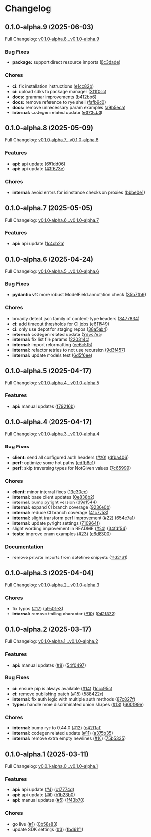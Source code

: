 # Changelog

## 0.1.0-alpha.9 (2025-06-03)

Full Changelog: [v0.1.0-alpha.8...v0.1.0-alpha.9](https://github.com/sullyai/sullyai-python/compare/v0.1.0-alpha.8...v0.1.0-alpha.9)

### Bug Fixes

* **package:** support direct resource imports ([6c3dade](https://github.com/sullyai/sullyai-python/commit/6c3dadec90580ad7d9a3756a85ed6b3f87f66acd))


### Chores

* **ci:** fix installation instructions ([e1cc82b](https://github.com/sullyai/sullyai-python/commit/e1cc82b1d638c5a401dd8667b062fd6a7d1d12f9))
* **ci:** upload sdks to package manager ([3f1f0cc](https://github.com/sullyai/sullyai-python/commit/3f1f0ccccfbe3fea63451de7ed1181d5284014b3))
* **docs:** grammar improvements ([b412bb6](https://github.com/sullyai/sullyai-python/commit/b412bb642de28f72bfc14a390d5cb382fe2591fe))
* **docs:** remove reference to rye shell ([fafb9d0](https://github.com/sullyai/sullyai-python/commit/fafb9d0e7d91b6634fc5f21153c74abf9157b9a8))
* **docs:** remove unnecessary param examples ([a9b5eca](https://github.com/sullyai/sullyai-python/commit/a9b5eca7cfd0af9e0b14d152b8c012c8deff00fc))
* **internal:** codegen related update ([e673cb3](https://github.com/sullyai/sullyai-python/commit/e673cb3657cbe818073d9800067d0e3db7fd46d0))

## 0.1.0-alpha.8 (2025-05-09)

Full Changelog: [v0.1.0-alpha.7...v0.1.0-alpha.8](https://github.com/sullyai/sullyai-python/compare/v0.1.0-alpha.7...v0.1.0-alpha.8)

### Features

* **api:** api update ([691dd06](https://github.com/sullyai/sullyai-python/commit/691dd06a42664388cbd7560595e07f5c2b8dc965))
* **api:** api update ([43f673e](https://github.com/sullyai/sullyai-python/commit/43f673e822cfb26d7b30dc37312ce7c5cb20c8ee))


### Chores

* **internal:** avoid errors for isinstance checks on proxies ([bbbe0e1](https://github.com/sullyai/sullyai-python/commit/bbbe0e1cd5ac93d1953a1051f89254f6f53dc299))

## 0.1.0-alpha.7 (2025-05-05)

Full Changelog: [v0.1.0-alpha.6...v0.1.0-alpha.7](https://github.com/sullyai/sullyai-python/compare/v0.1.0-alpha.6...v0.1.0-alpha.7)

### Features

* **api:** api update ([1c4cb2a](https://github.com/sullyai/sullyai-python/commit/1c4cb2a355cbbb18905e963974374de72e72c38e))

## 0.1.0-alpha.6 (2025-04-24)

Full Changelog: [v0.1.0-alpha.5...v0.1.0-alpha.6](https://github.com/sullyai/sullyai-python/compare/v0.1.0-alpha.5...v0.1.0-alpha.6)

### Bug Fixes

* **pydantic v1:** more robust ModelField.annotation check ([35b7fb9](https://github.com/sullyai/sullyai-python/commit/35b7fb9d7ccf668fd043ef1a9b26e67eaa314ef7))


### Chores

* broadly detect json family of content-type headers ([3477834](https://github.com/sullyai/sullyai-python/commit/34778348143b37d0937dad81c5d5043687cc98df))
* **ci:** add timeout thresholds for CI jobs ([e611549](https://github.com/sullyai/sullyai-python/commit/e6115494293145b19d6c08a26dbdbcd3a60f9c8e))
* **ci:** only use depot for staging repos ([38a5ab4](https://github.com/sullyai/sullyai-python/commit/38a5ab43196d5c4482f5990059e7a48d02f66040))
* **internal:** codegen related update ([3d5c7ea](https://github.com/sullyai/sullyai-python/commit/3d5c7ea34300a1b0fdc5caf1ae1e4acae6e6db7e))
* **internal:** fix list file params ([220314c](https://github.com/sullyai/sullyai-python/commit/220314c7708ccced412a9f3f6b44eca63bfc77b6))
* **internal:** import reformatting ([ee6c5f5](https://github.com/sullyai/sullyai-python/commit/ee6c5f540cfa2d1311c6ae5c422e4e900a420d6d))
* **internal:** refactor retries to not use recursion ([9d3f457](https://github.com/sullyai/sullyai-python/commit/9d3f457ca729d30315f44ea1ed5e1028c8cb5252))
* **internal:** update models test ([6d5f6ee](https://github.com/sullyai/sullyai-python/commit/6d5f6ee09f35343d00b9e45ef6c882fa4bb8395b))

## 0.1.0-alpha.5 (2025-04-17)

Full Changelog: [v0.1.0-alpha.4...v0.1.0-alpha.5](https://github.com/sullyai/sullyai-python/compare/v0.1.0-alpha.4...v0.1.0-alpha.5)

### Features

* **api:** manual updates ([f79216b](https://github.com/sullyai/sullyai-python/commit/f79216bdd6008821b3999786b7981e628b60e443))

## 0.1.0-alpha.4 (2025-04-17)

Full Changelog: [v0.1.0-alpha.3...v0.1.0-alpha.4](https://github.com/sullyai/sullyai-python/compare/v0.1.0-alpha.3...v0.1.0-alpha.4)

### Bug Fixes

* **client:** send all configured auth headers ([#20](https://github.com/sullyai/sullyai-python/issues/20)) ([dfba406](https://github.com/sullyai/sullyai-python/commit/dfba406bf81aab6de85671f7a43917bcf3f51a3a))
* **perf:** optimize some hot paths ([edfb8c1](https://github.com/sullyai/sullyai-python/commit/edfb8c1a69b0539b4a3a5fe10bea8f9528e579d6))
* **perf:** skip traversing types for NotGiven values ([7c65999](https://github.com/sullyai/sullyai-python/commit/7c65999995d97828971b73c1ec16f40df575af23))


### Chores

* **client:** minor internal fixes ([13c30ec](https://github.com/sullyai/sullyai-python/commit/13c30ec08268481f4185ef550e3f900f26ebe980))
* **internal:** base client updates ([0e838b2](https://github.com/sullyai/sullyai-python/commit/0e838b2193187b81ccf3e937dbe63a8f6595341f))
* **internal:** bump pyright version ([d9a1544](https://github.com/sullyai/sullyai-python/commit/d9a1544a1614f8c720322989e432119e2743ce42))
* **internal:** expand CI branch coverage ([9230e0b](https://github.com/sullyai/sullyai-python/commit/9230e0b69b429ffdaa501dc0631e5ca05c7e4150))
* **internal:** reduce CI branch coverage ([41c7753](https://github.com/sullyai/sullyai-python/commit/41c7753a24ae6cc6f427ab5a45bdf413d4535e05))
* **internal:** slight transform perf improvement ([#22](https://github.com/sullyai/sullyai-python/issues/22)) ([654e7a1](https://github.com/sullyai/sullyai-python/commit/654e7a1f26429787401ee17e42605ecdc96ea152))
* **internal:** update pyright settings ([710964f](https://github.com/sullyai/sullyai-python/commit/710964f01c5dc1acdbe3716737ad5c518a89cdf9))
* slight wording improvement in README ([#24](https://github.com/sullyai/sullyai-python/issues/24)) ([34fdf54](https://github.com/sullyai/sullyai-python/commit/34fdf545225208c6bcbd686f031b1e33cf6bd811))
* **tests:** improve enum examples ([#23](https://github.com/sullyai/sullyai-python/issues/23)) ([e6d8300](https://github.com/sullyai/sullyai-python/commit/e6d8300119ae8f9112f12c1ca59dc30a58fc9a48))


### Documentation

* remove private imports from datetime snippets ([11d21d1](https://github.com/sullyai/sullyai-python/commit/11d21d11679ca613ee3eacbb6ab63beb701992f2))

## 0.1.0-alpha.3 (2025-04-04)

Full Changelog: [v0.1.0-alpha.2...v0.1.0-alpha.3](https://github.com/sullyai/sullyai-python/compare/v0.1.0-alpha.2...v0.1.0-alpha.3)

### Chores

* fix typos ([#17](https://github.com/sullyai/sullyai-python/issues/17)) ([a9501e3](https://github.com/sullyai/sullyai-python/commit/a9501e3d767d6c51a26e769c9e57f017d97712e9))
* **internal:** remove trailing character ([#19](https://github.com/sullyai/sullyai-python/issues/19)) ([9d2f872](https://github.com/sullyai/sullyai-python/commit/9d2f872f8651d30a26df4344b6864dab592c1558))

## 0.1.0-alpha.2 (2025-03-17)

Full Changelog: [v0.1.0-alpha.1...v0.1.0-alpha.2](https://github.com/sullyai/sullyai-python/compare/v0.1.0-alpha.1...v0.1.0-alpha.2)

### Features

* **api:** manual updates ([#8](https://github.com/sullyai/sullyai-python/issues/8)) ([54f0497](https://github.com/sullyai/sullyai-python/commit/54f04979e0e876fe190fadfe68bb8cecd6237a72))


### Bug Fixes

* **ci:** ensure pip is always available ([#14](https://github.com/sullyai/sullyai-python/issues/14)) ([1ccc95c](https://github.com/sullyai/sullyai-python/commit/1ccc95cf1670b34f962f0b6958f767161d3fdcac))
* **ci:** remove publishing patch ([#15](https://github.com/sullyai/sullyai-python/issues/15)) ([588422e](https://github.com/sullyai/sullyai-python/commit/588422e4b4b9fc1aab561ea746aa7f33e72dbb1f))
* **internal:** fix auth logic with multiple auth methods ([87c827f](https://github.com/sullyai/sullyai-python/commit/87c827f116450eeb00d8403e63ebabcd9480aa84))
* **types:** handle more discriminated union shapes ([#13](https://github.com/sullyai/sullyai-python/issues/13)) ([600f99e](https://github.com/sullyai/sullyai-python/commit/600f99e19f925090e1c84a84b5924dbf042949a5))


### Chores

* **internal:** bump rye to 0.44.0 ([#12](https://github.com/sullyai/sullyai-python/issues/12)) ([c42f1af](https://github.com/sullyai/sullyai-python/commit/c42f1afce0777f34dcbafb05945f36f1a3c147b3))
* **internal:** codegen related update ([#11](https://github.com/sullyai/sullyai-python/issues/11)) ([a375b35](https://github.com/sullyai/sullyai-python/commit/a375b35378ff93d9fad2c10b15f4f95c82931f2e))
* **internal:** remove extra empty newlines ([#10](https://github.com/sullyai/sullyai-python/issues/10)) ([75b5335](https://github.com/sullyai/sullyai-python/commit/75b5335faab4995df79c5a210d7a6cb7dc0565c1))

## 0.1.0-alpha.1 (2025-03-11)

Full Changelog: [v0.0.1-alpha.0...v0.1.0-alpha.1](https://github.com/sullyai/sullyai-python/compare/v0.0.1-alpha.0...v0.1.0-alpha.1)

### Features

* **api:** api update ([#4](https://github.com/sullyai/sullyai-python/issues/4)) ([c17774d](https://github.com/sullyai/sullyai-python/commit/c17774da22f1390cf4abb6545b54d46c65565da8))
* **api:** api update ([#6](https://github.com/sullyai/sullyai-python/issues/6)) ([b1b23b0](https://github.com/sullyai/sullyai-python/commit/b1b23b061e778fa80846e7c2fb400c72c14f1b67))
* **api:** manual updates ([#5](https://github.com/sullyai/sullyai-python/issues/5)) ([1f43b70](https://github.com/sullyai/sullyai-python/commit/1f43b70f4900c587c41cf6baa2da5d77ae519062))


### Chores

* go live ([#1](https://github.com/sullyai/sullyai-python/issues/1)) ([0b58e83](https://github.com/sullyai/sullyai-python/commit/0b58e833a7d5d818b0f21d6c206c476affdb0056))
* update SDK settings ([#3](https://github.com/sullyai/sullyai-python/issues/3)) ([fbd61f1](https://github.com/sullyai/sullyai-python/commit/fbd61f12cb82075dab7772cf44e09b408c0b5ead))
